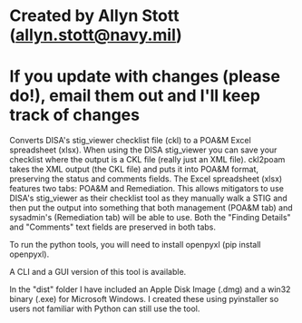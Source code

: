 # Created by Allyn Stott (allyn.stott@navy.mil)
# If you update with changes (please do!), email them out and I'll keep track of changes

Converts DISA's stig_viewer checklist file (ckl) to a POA&M Excel spreadsheet (xlsx). When using the DISA stig_viewer you can save your checklist where the output is a CKL file (really just an XML file). ckl2poam takes the XML output (the CKL file) and puts it into POA&M format, preserving the status and comments fields. The Excel spreadsheet (xlsx) features two tabs: POA&M and Remediation. This allows mitigators to use DISA's stig_viewer as their checklist tool as they manually walk a STIG and then put the output into something that both management (POA&M tab) and sysadmin's (Remediation tab) will be able to use. Both the "Finding Details" and "Comments" text fields are preserved in both tabs. 

To run the python tools, you will need to install openpyxl (pip install openpyxl).

A CLI and a GUI version of this tool is available. 

In the "dist" folder I have included an Apple Disk Image (.dmg) and a win32 binary (.exe) for Microsoft Windows. I created these using pyinstaller so users not familiar with Python can still use the tool.
